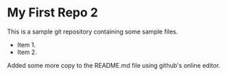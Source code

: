 # My First Repo 2

This is a sample git repository containing some sample files.

* Item 1.
* Item 2.

Added some more copy to the README.md file using github's online editor.

